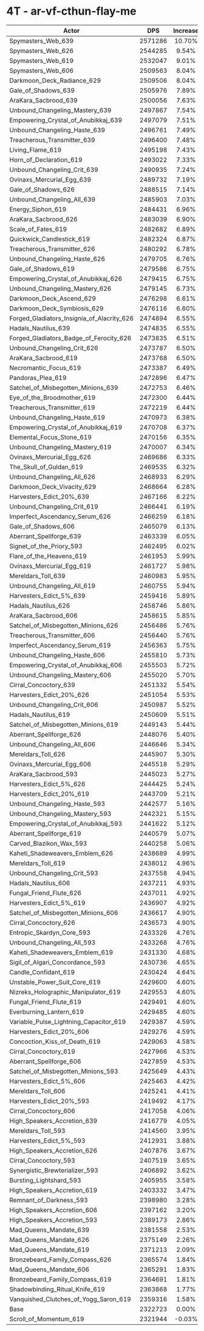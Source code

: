 # 4T - ar-vf-cthun-flay-me
| Actor | DPS | Increase |
|---|:---:|:---:|
|Spymasters_Web_639|2571286|10.70%|
|Spymasters_Web_626|2544285|9.54%|
|Spymasters_Web_619|2532047|9.01%|
|Spymasters_Web_606|2509563|8.04%|
|Darkmoon_Deck_Radiance_629|2509506|8.04%|
|Gale_of_Shadows_639|2505976|7.89%|
|AraKara_Sacbrood_639|2500056|7.63%|
|Unbound_Changeling_Mastery_639|2497867|7.54%|
|Empowering_Crystal_of_Anubikkaj_639|2497079|7.51%|
|Unbound_Changeling_Haste_639|2496761|7.49%|
|Treacherous_Transmitter_639|2496400|7.48%|
|Living_Flame_619|2495198|7.43%|
|Horn_of_Declaration_619|2493022|7.33%|
|Unbound_Changeling_Crit_639|2490935|7.24%|
|Ovinaxs_Mercurial_Egg_639|2489732|7.19%|
|Gale_of_Shadows_626|2488515|7.14%|
|Unbound_Changeling_All_639|2485903|7.03%|
|Energy_Siphon_619|2484431|6.96%|
|AraKara_Sacbrood_626|2483039|6.90%|
|Scale_of_Fates_619|2482682|6.89%|
|Quickwick_Candlestick_619|2482324|6.87%|
|Treacherous_Transmitter_626|2480292|6.78%|
|Unbound_Changeling_Haste_626|2479705|6.76%|
|Gale_of_Shadows_619|2479586|6.75%|
|Empowering_Crystal_of_Anubikkaj_626|2479415|6.75%|
|Unbound_Changeling_Mastery_626|2479145|6.73%|
|Darkmoon_Deck_Ascend_629|2476298|6.61%|
|Darkmoon_Deck_Symbiosis_629|2476116|6.60%|
|Forged_Gladiators_Insignia_of_Alacrity_626|2474894|6.55%|
|Hadals_Nautilus_639|2474835|6.55%|
|Forged_Gladiators_Badge_of_Ferocity_626|2473835|6.51%|
|Unbound_Changeling_Crit_626|2473787|6.50%|
|AraKara_Sacbrood_619|2473768|6.50%|
|Necromantic_Focus_619|2473387|6.49%|
|Pandoras_Plea_619|2472896|6.47%|
|Satchel_of_Misbegotten_Minions_639|2472753|6.46%|
|Eye_of_the_Broodmother_619|2472300|6.44%|
|Treacherous_Transmitter_619|2472219|6.44%|
|Unbound_Changeling_Haste_619|2470973|6.38%|
|Empowering_Crystal_of_Anubikkaj_619|2470708|6.37%|
|Elemental_Focus_Stone_619|2470156|6.35%|
|Unbound_Changeling_Mastery_619|2470007|6.34%|
|Ovinaxs_Mercurial_Egg_626|2469686|6.33%|
|The_Skull_of_Guldan_619|2469535|6.32%|
|Unbound_Changeling_All_626|2468933|6.29%|
|Darkmoon_Deck_Vivacity_629|2468664|6.28%|
|Harvesters_Edict_20%_639|2467166|6.22%|
|Unbound_Changeling_Crit_619|2466441|6.19%|
|Imperfect_Ascendancy_Serum_626|2466259|6.18%|
|Gale_of_Shadows_606|2465079|6.13%|
|Aberrant_Spellforge_639|2463339|6.05%|
|Signet_of_the_Priory_593|2462495|6.02%|
|Flare_of_the_Heavens_619|2461953|5.99%|
|Ovinaxs_Mercurial_Egg_619|2461727|5.98%|
|Mereldars_Toll_639|2460983|5.95%|
|Unbound_Changeling_All_619|2460755|5.94%|
|Harvesters_Edict_5%_639|2459416|5.89%|
|Hadals_Nautilus_626|2458746|5.86%|
|AraKara_Sacbrood_606|2458615|5.85%|
|Satchel_of_Misbegotten_Minions_626|2456486|5.76%|
|Treacherous_Transmitter_606|2456440|5.76%|
|Imperfect_Ascendancy_Serum_619|2456363|5.75%|
|Unbound_Changeling_Haste_606|2455810|5.73%|
|Empowering_Crystal_of_Anubikkaj_606|2455503|5.72%|
|Unbound_Changeling_Mastery_606|2455020|5.70%|
|Cirral_Concoctory_639|2451332|5.54%|
|Harvesters_Edict_20%_626|2451054|5.53%|
|Unbound_Changeling_Crit_606|2450987|5.52%|
|Hadals_Nautilus_619|2450609|5.51%|
|Satchel_of_Misbegotten_Minions_619|2449143|5.44%|
|Aberrant_Spellforge_626|2448076|5.40%|
|Unbound_Changeling_All_606|2446646|5.34%|
|Mereldars_Toll_626|2445907|5.30%|
|Ovinaxs_Mercurial_Egg_606|2445518|5.29%|
|AraKara_Sacbrood_593|2445023|5.27%|
|Harvesters_Edict_5%_626|2444425|5.24%|
|Harvesters_Edict_20%_619|2443709|5.21%|
|Unbound_Changeling_Haste_593|2442577|5.16%|
|Unbound_Changeling_Mastery_593|2442321|5.15%|
|Empowering_Crystal_of_Anubikkaj_593|2441622|5.12%|
|Aberrant_Spellforge_619|2440579|5.07%|
|Carved_Blazikon_Wax_593|2440258|5.06%|
|Kaheti_Shadeweavers_Emblem_626|2438689|4.99%|
|Mereldars_Toll_619|2438012|4.96%|
|Unbound_Changeling_Crit_593|2437558|4.94%|
|Hadals_Nautilus_606|2437211|4.93%|
|Fungal_Friend_Flute_626|2437011|4.92%|
|Harvesters_Edict_5%_619|2436907|4.92%|
|Satchel_of_Misbegotten_Minions_606|2436617|4.90%|
|Cirral_Concoctory_626|2436573|4.90%|
|Entropic_Skardyn_Core_593|2433326|4.76%|
|Unbound_Changeling_All_593|2433268|4.76%|
|Kaheti_Shadeweavers_Emblem_619|2431330|4.68%|
|Sigil_of_Algari_Concordance_593|2430736|4.65%|
|Candle_Confidant_619|2430424|4.64%|
|Unstable_Power_Suit_Core_619|2429600|4.60%|
|Nizreks_Holographic_Manipulator_619|2429553|4.60%|
|Fungal_Friend_Flute_619|2429491|4.60%|
|Everburning_Lantern_619|2429485|4.60%|
|Variable_Pulse_Lightning_Capacitor_619|2429387|4.59%|
|Harvesters_Edict_20%_606|2429276|4.59%|
|Concoction_Kiss_of_Death_619|2429063|4.58%|
|Cirral_Concoctory_619|2427966|4.53%|
|Aberrant_Spellforge_606|2427859|4.53%|
|Satchel_of_Misbegotten_Minions_593|2425649|4.43%|
|Harvesters_Edict_5%_606|2425463|4.42%|
|Mereldars_Toll_606|2425241|4.41%|
|Harvesters_Edict_20%_593|2419492|4.17%|
|Cirral_Concoctory_606|2417058|4.06%|
|High_Speakers_Accretion_639|2416779|4.05%|
|Mereldars_Toll_593|2414560|3.95%|
|Harvesters_Edict_5%_593|2412931|3.88%|
|High_Speakers_Accretion_626|2407876|3.67%|
|Cirral_Concoctory_593|2407519|3.65%|
|Synergistic_Brewterializer_593|2406892|3.62%|
|Bursting_Lightshard_593|2405955|3.58%|
|High_Speakers_Accretion_619|2403332|3.47%|
|Remnant_of_Darkness_593|2398980|3.28%|
|High_Speakers_Accretion_606|2397162|3.20%|
|High_Speakers_Accretion_593|2389173|2.86%|
|Mad_Queens_Mandate_639|2381558|2.53%|
|Mad_Queens_Mandate_626|2375149|2.26%|
|Mad_Queens_Mandate_619|2371213|2.09%|
|Bronzebeard_Family_Compass_626|2365574|1.84%|
|Mad_Queens_Mandate_606|2365291|1.83%|
|Bronzebeard_Family_Compass_619|2364691|1.81%|
|Shadowbinding_Ritual_Knife_619|2363868|1.77%|
|Vanquished_Clutches_of_Yogg_Saron_619|2359316|1.58%|
|Base|2322723|0.00%|
|Scroll_of_Momentum_619|2321944|-0.03%|
